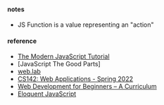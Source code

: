 
#### notes  
* JS Function is a value representing an "action" 


#### reference  
* [The Modern JavaScript Tutorial](https://javascript.info/)  
* [JavaScript The Good Parts]  
* [web.lab](https://weblab.mit.edu/schedule/)  
* [CS142: Web Applications - Spring 2022](https://web.stanford.edu/class/cs142/index.html) 
* [Web Development for Beginners – A Curriculum](https://github.com/microsoft/Web-Dev-For-Beginners)  
* [Eloquent JavaScript](https://eloquentjavascript.net/)
